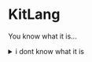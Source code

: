 # KitLang
You know what it is...
<details>
  <summary>i dont know what it is</summary>
  
if u dont, than why are you on GitHub???
  
</details>
